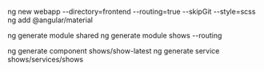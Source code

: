 


ng new webapp --directory=frontend --routing=true --skipGit --style=scss
ng add @angular/material

ng generate module shared
ng generate module shows --routing

ng generate component shows/show-latest
ng generate service shows/services/shows
